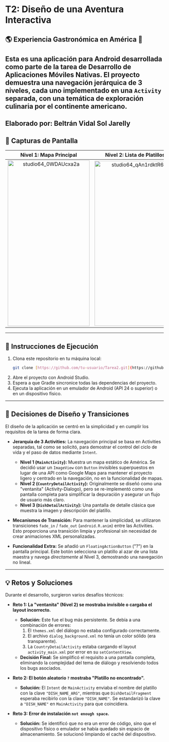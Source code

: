 # T2: Diseño de una Aventura Interactiva
## 🌎 Experiencia Gastronómica en América 🍜

Esta es una aplicación para Android desarrollada como parte de la tarea de Desarrollo de Aplicaciones Móviles Nativas. El proyecto demuestra una navegación jerárquica de 3 niveles, cada uno implementado en una `Activity` separada, con una temática de exploración culinaria por el continente americano.
---
Elaborado por: Beltrán Vidal Sol Jarelly
---

## 📸 Capturas de Pantalla

| Nivel 1: Mapa Principal | Nivel 2: Lista de Platillos | Nivel 3: Detalle del Platillo |
| :---: |:---:|:---:|
| <img width="260" height="525" alt="studio64_0WDAUcxa2a" src="https://github.com/user-attachments/assets/0ce08647-94ec-4a7a-9da1-6cbc8bf320c5" /> | <img width="258" height="522" alt="studio64_qAn1rdktR6" src="https://github.com/user-attachments/assets/395e98f9-395a-4f9f-9bef-af6225919178" /> | <img width="261" height="522" alt="studio64_bcOXC2Irpy" src="https://github.com/user-attachments/assets/411b4ac0-432b-44ed-b370-ffc17dcb1509" /> |


---

## 🚀 Instrucciones de Ejecución

1.  Clona este repositorio en tu máquina local:
    ```bash
    git clone [https://github.com/tu-usuario/Tarea2.git](https://github.com/tu-usuario/Tarea2.git)
    ```
2.  Abre el proyecto con Android Studio.
3.  Espera a que Gradle sincronice todas las dependencias del proyecto.
4.  Ejecuta la aplicación en un emulador de Android (API 24 o superior) o en un dispositivo físico.

---

## 🎨 Decisiones de Diseño y Transiciones

El diseño de la aplicación se centró en la simplicidad y en cumplir los requisitos de la tarea de forma clara.

* **Jerarquía de 3 Activities:** La navegación principal se basa en Activities separadas, tal como se solicitó, para demostrar el control del ciclo de vida y el paso de datos mediante `Intent`.
    * **Nivel 1 (`MainActivity`):** Muestra un mapa estático de América. Se decidió usar un `ImageView` con `Button` invisibles superpuestos en lugar de una API como Google Maps para mantener el proyecto ligero y centrado en la navegación, no en la funcionalidad de mapas.
    * **Nivel 2 (`CountryDetailActivity`):** Originalmente se diseñó como una "ventanita" (Activity-Dialogo), pero se re-implementó como una pantalla completa para simplificar la depuración y asegurar un flujo de usuario más claro.
    * **Nivel 3 (`DishDetailActivity`):** Una pantalla de detalle clásica que muestra la imagen y descripción del platillo.

* **Mecanismos de Transición:** Para mantener la simplicidad, se utilizaron transiciones `fade_in` / `fade_out` (`android.R.anim`) entre las Activities. Esto proporciona una transición limpia y profesional sin necesidad de crear animaciones XML personalizadas.

* **Funcionalidad Extra:** Se añadió un `FloatingActionButton` ("?") en la pantalla principal. Este botón selecciona un platillo al azar de una lista maestra y navega *directamente* al Nivel 3, demostrando una navegación no lineal.

---

## 💡 Retos y Soluciones

Durante el desarrollo, surgieron varios desafíos técnicos:

* **Reto 1: La "ventanita" (Nivel 2) se mostraba invisible o cargaba el layout incorrecto.**
    * **Solución:** Este fue el bug más persistente. Se debía a una combinación de errores:
        1.  El `themes.xml` del diálogo no estaba configurado correctamente.
        2.  El archivo `dialog_background.xml` no tenía un color sólido (era transparente).
        3.  La `CountryDetailActivity` estaba cargando el layout `activity_main.xml` por error en su `setContentView`.
    * **Decisión Final:** Se simplificó el requisito a una pantalla completa, eliminando la complejidad del tema de diálogo y resolviendo todos los bugs asociados.

* **Reto 2: El botón aleatorio `?` mostraba "Platillo no encontrado".**
    * **Solución:** El `Intent` de `MainActivity` enviaba el nombre del platillo con la clave `"DISH_NAME_ARG"`, mientras que `DishDetailFragment` esperaba recibirlo con la clave `"DISH_NAME"`. Se estandarizó la clave a `"DISH_NAME"` en `MainActivity` para que coincidiera.

* **Reto 3: Error de instalación `not enough space`.**
    * **Solución:** Se identificó que no era un error de código, sino que el dispositivo físico o emulador se había quedado sin espacio de almacenamiento. Se solucionó limpiando el caché del dispositivo.
